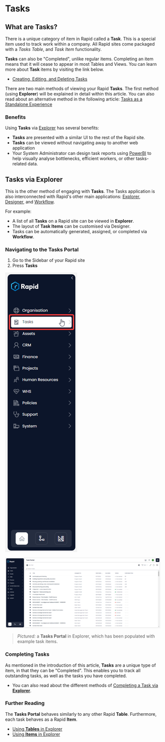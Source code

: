 # Tasks

## What are Tasks?

There is a unique category of item in Rapid called a **Task**. This is a special item used to track work within a company. All Rapid sites come packaged with a *Tasks Table*, and *Task Item* functionality.

**Tasks** can also be "Completed", unlike regular items. Completing an item means that it will cease to appear in most Tables and Views. You can learn more about **Task** items by visiting the link below.

- [Creating, Editing, and Deleting Tasks](</docs/Rapid/2-Rapid Standard/1-Tasks/creating-editing-and-deleting-tasks/creating-editing-and-deleting-tasks.md>)

There are two main methods of viewing your Rapid **Tasks**. The first method (using **Explorer**) will be explained in detail within this article. You can also read about an alternative method in the following article: [Tasks as a Standalone Experience](</docs/Rapid/3-User Manual/2-Explorer/9-Tasks/Tasks-Experience.md>)

### Benefits

Using **Tasks** via [Explorer](</docs/Rapid/3-User Manual/2-Explorer/0-navigating-explorer/0-navigating-explorer.md>) has several benefits:

- **Tasks** are presented with a similar UI to the rest of the Rapid site.
- **Tasks** can be viewed without navigating away to another web application
- Your System Administrator can design task reports using [PowerBI](</docs/Rapid/3-User Manual/2-Explorer/3-Pages/2-Page Components/PowerBI/1-powerbi-report.md>) to help visually analyse bottlenecks, efficient workers, or other tasks-related data.

## Tasks via Explorer

<!-- Is this phrasing correct @MattFranklin-Rapid?-->

This is the other method of engaging with **Tasks**. The Tasks application is also interconnected with Rapid's other main applications: [Explorer](</docs/Rapid/3-User Manual/2-Explorer/0-navigating-explorer/0-navigating-explorer.md>), [Designer](</docs/Rapid/3-User Manual/3-Designer/1-what-is-designer/1-what-is-designer.md>), and [Workflow](</docs/Rapid/3-User Manual/4-Workflow/4-Workflow.md>).

For example:
- A list of all **Tasks** on a Rapid site can be viewed in **Explorer**.
- The layout of **Task Items** can be customised via Designer.
- Tasks can be automatically generated, assigned, or completed via **Workflow**.

### Navigating to the Tasks Portal

1. Go to the Sidebar of your Rapid site
2. Press **Tasks**

![A screenshot showing the location of the "Tasks" menu button in the Sidebar. The tasks menu button has an icon of a clipboard with a checkmark on it. The screenshot is annotated with a red box to highlight the button's location.](<Tasks Sidebar 1.png>)

![A screenshot that demonstrates an example Tasks Portal. The tasks portal has been populated with example data. In this table, the "Main" view is selected. The table contains seven columns, which are (from left to right): Title, Assigned To, Start Date, Due Date, Status, and Estimated Time.](<Tasks Explorer.png>)

> *Pictured:* a **Tasks Portal** in Explorer, which has been populated with example task items.

### Completing Tasks

As mentioned in the introduction of this article, **Tasks** are a unique type of item, in that they can be "Completed". This enables you to track all outstanding tasks, as well as the tasks you have completed.

- You can also read about the different methods of [Completing a Task via **Explorer**](</docs/Rapid/2-Rapid Standard/1-Tasks/creating-editing-and-deleting-tasks/creating-editing-and-deleting-tasks.md#completing-a-task>).

### Further Reading

The **Tasks Portal** behaves similarly to any other Rapid **Table**. Furthermore, each task behaves as a Rapid **Item**.

- [Using **Tables** in Explorer](</docs/Rapid/3-User Manual/2-Explorer/1-Tables/1-viewing-data-using-tables/1-viewing-data-using-tables.md>)
- [Using **Items** in Explorer](</docs/Rapid/3-User Manual/2-Explorer/2-Items/1-items-overview/1-items-overview.md>)